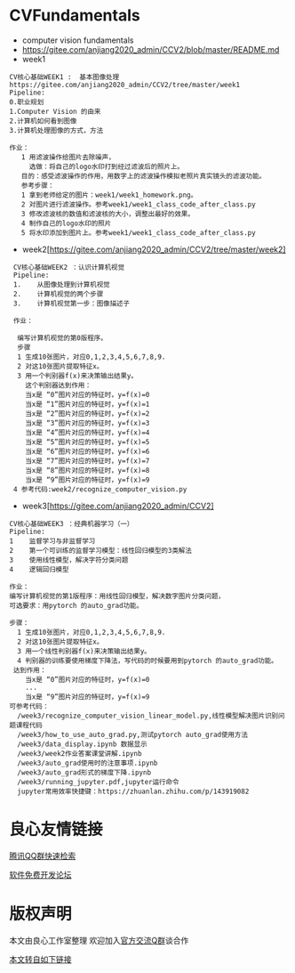 # CVFundamentals
  - computer vision fundamentals 
  - https://gitee.com/anjiang2020_admin/CCV2/blob/master/README.md
  - week1 
```
CV核心基础WEEK1 :  基本图像处理
https://gitee.com/anjiang2020_admin/CCV2/tree/master/week1
Pipeline:
0.职业规划
1.Computer Vision 的由来
2.计算机如何看到图像
3.计算机处理图像的方式，方法

作业：
   1 用滤波操作给图片去除噪声，
     选做：将自己的logo水印打到经过滤波后的照片上。
   目的：感受滤波操作的作用，用数字上的滤波操作模拟老照片真实镜头的滤波功能。
   参考步骤：
   1 拿到老师给定的图片：week1/week1_homework.png。
   2 对图片进行滤波操作。参考week1/week1_class_code_after_class.py
   3 修改滤波核的数值和滤波核的大小，调整出最好的效果。
   4 制作自己的logo水印的照片
   5 将水印添加到图片上。参考week1/week1_class_code_after_class.py
```
 - week2[https://gitee.com/anjiang2020_admin/CCV2/tree/master/week2]
```
 CV核心基础WEEK2 ：认识计算机视觉
 Pipeline:
 1.    从图像处理到计算机视觉
 2.    计算机视觉的两个步骤
 3.    计算机视觉第一步：图像描述子

 作业：
  
  编写计算机视觉的第0版程序。
  步骤
  1 生成10张图片，对应0,1,2,3,4,5,6,7,8,9.
  2 对这10张图片提取特征x。
  3 用一个判别器f(x)来决策输出结果y。
    这个判别器达到作用：
    当x是 “0”图片对应的特征时，y=f(x)=0
    当x是 “1”图片对应的特征时，y=f(x)=1
    当x是 “2”图片对应的特征时，y=f(x)=2
    当x是 “3”图片对应的特征时，y=f(x)=3
    当x是 “4”图片对应的特征时，y=f(x)=4
    当x是 “5”图片对应的特征时，y=f(x)=5
    当x是 “6”图片对应的特征时，y=f(x)=6
    当x是 “7”图片对应的特征时，y=f(x)=7
    当x是 “8”图片对应的特征时，y=f(x)=8
    当x是 “9”图片对应的特征时，y=f(x)=9
 4 参考代码:week2/recognize_computer_vision.py

```

   - week3[https://gitee.com/anjiang2020_admin/CCV2]
```
CV核心基础WEEK3 ：经典机器学习（一）
Pipeline:
1    监督学习与非监督学习
2    第一个可训练的监督学习模型：线性回归模型的3类解法
3    使用线性模型，解决字符分类问题
4    逻辑回归模型

作业：
编写计算机视觉的第1版程序：用线性回归模型，解决数字图片分类问题，
可选要求：用pytorch 的auto_grad功能。

步骤：
  1 生成10张图片，对应0,1,2,3,4,5,6,7,8,9.
  2 对这10张图片提取特征x。
  3 用一个线性判别器f(x)来决策输出结果y。
  4 判别器的训练要使用梯度下降法，写代码的时候要用到pytorch 的auto_grad功能。
 达到作用：
    当x是 “0”图片对应的特征时，y=f(x)=0
    ...
    当x是 “9”图片对应的特征时，y=f(x)=9
可参考代码：
  /week3/recognize_computer_vision_linear_model.py,线性模型解决图片识别问题课程代码
  /week3/how_to_use_auto_grad.py,测试pytorch auto_grad使用方法
  /week3/data_display.ipynb 数据显示
  /week3/week2作业答案课堂讲解.ipynb
  /week3/auto_grad使用时的注意事项.ipynb
  /week3/auto_grad形式的梯度下降.ipynb
  /week3/running_jupyter.pdf,jupyter运行命令
  jupyter常用效率快捷键：https://zhuanlan.zhihu.com/p/143919082
``````



 # 良心友情链接

[腾讯QQ群快速检索](http://u.720life.cn/s/8cf73f7c)

[软件免费开发论坛](http://u.720life.cn/s/bbb01dc0)

# 版权声明 

本文由良心工作室整理 欢迎加入[官方交流Q群](https://u.720life.cn/s/f2316816)谈合作

[本文转自如下链接](http://u.720life.cn/g/2e71d0f0a5c601172267ba20d3a43c6efc42dc4b7d6ffda404b9466047fd5e2d868ecb92171ccfb0edb9eac2e24e4895b154ba21e1f6c611a29854b9b0407073)